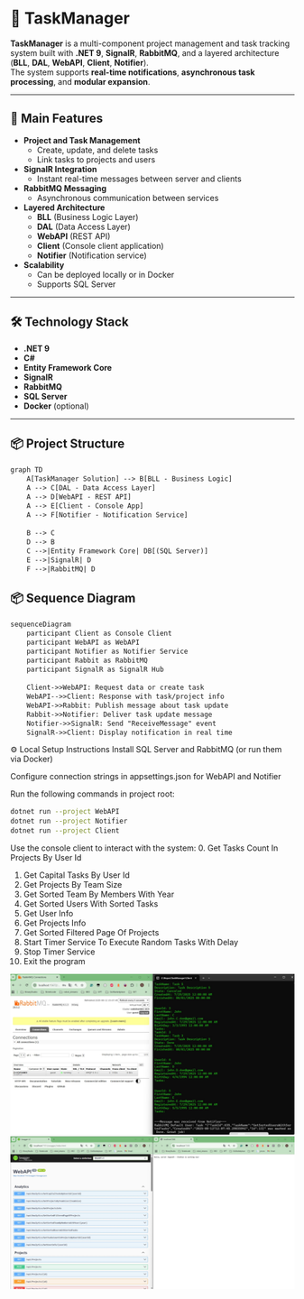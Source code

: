 # 📝 TaskManager

**TaskManager** is a multi-component project management and task tracking system built with **.NET 9**, **SignalR**, **RabbitMQ**, and a layered architecture (**BLL**, **DAL**, **WebAPI**, **Client**, **Notifier**).  
The system supports **real-time notifications**, **asynchronous task processing**, and **modular expansion**.

---

## 🚀 Main Features
- **Project and Task Management**
  - Create, update, and delete tasks
  - Link tasks to projects and users
- **SignalR Integration**
  - Instant real-time messages between server and clients
- **RabbitMQ Messaging**
  - Asynchronous communication between services
- **Layered Architecture**
  - **BLL** (Business Logic Layer)
  - **DAL** (Data Access Layer)
  - **WebAPI** (REST API)
  - **Client** (Console client application)
  - **Notifier** (Notification service)
- **Scalability**
  - Can be deployed locally or in Docker
  - Supports SQL Server

---

## 🛠 Technology Stack
- **.NET 9**
- **C#**
- **Entity Framework Core**
- **SignalR**
- **RabbitMQ**
- **SQL Server**
- **Docker** (optional)

---

## 📦 Project Structure
```mermaid
graph TD
	A[TaskManager Solution] --> B[BLL - Business Logic]
    A --> C[DAL - Data Access Layer]
    A --> D[WebAPI - REST API]
    A --> E[Client - Console App]
    A --> F[Notifier - Notification Service]

    B --> C
    D --> B
    C -->|Entity Framework Core| DB[(SQL Server)]
    E -->|SignalR| D
    F -->|RabbitMQ| D
```

## 📦 Sequence Diagram
```mermaid
sequenceDiagram
    participant Client as Console Client
    participant WebAPI as WebAPI
    participant Notifier as Notifier Service
    participant Rabbit as RabbitMQ
    participant SignalR as SignalR Hub

    Client->>WebAPI: Request data or create task
    WebAPI-->>Client: Response with task/project info
    WebAPI->>Rabbit: Publish message about task update
    Rabbit->>Notifier: Deliver task update message
    Notifier->>SignalR: Send "ReceiveMessage" event
    SignalR->>Client: Display notification in real time
```

⚙️ Local Setup Instructions
Install SQL Server and RabbitMQ (or run them via Docker)

Configure connection strings in appsettings.json for WebAPI and Notifier

Run the following commands in project root:

```bash
dotnet run --project WebAPI
dotnet run --project Notifier
dotnet run --project Client
```

Use the console client to interact with the system:
0. Get Tasks Count In Projects By User Id
1. Get Capital Tasks By User Id
2. Get Projects By Team Size
3. Get Sorted Team By Members With Year
4. Get Sorted Users With Sorted Tasks
5. Get User Info
6. Get Projects Info
7. Get Sorted Filtered Page Of Projects
8. Start Timer Service To Execute Random Tasks With Delay
9. Stop Timer Service
10. Exit the program

<img src="Img_1.jpg" style="max-width: 100%; height: auto;"/>

<img src="Img_2.jpg" style="max-width: 100%; height: auto;"/>